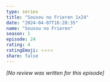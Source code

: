 ```yaml
---
type: series
title: "Sousou no Frieren 1x24"
date: "2024-04-07T16:28:35"
name: "Sousou no Frieren"
season: 1
episode: 24
rating: 4
ratingEmoji: ⭐️⭐️⭐️⭐️
share: false
---
```


*[No review was written for this episode]*
